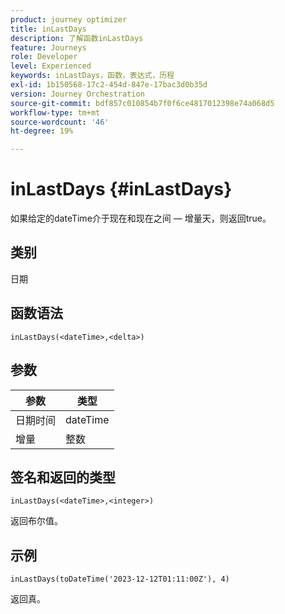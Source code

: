 ```yaml
---
product: journey optimizer
title: inLastDays
description: 了解函数inLastDays
feature: Journeys
role: Developer
level: Experienced
keywords: inLastDays，函数，表达式，历程
exl-id: 1b150568-17c2-454d-847e-17bac3d0b35d
version: Journey Orchestration
source-git-commit: bdf857c010854b7f0f6ce4817012398e74a068d5
workflow-type: tm+mt
source-wordcount: '46'
ht-degree: 19%

---
```


# inLastDays {#inLastDays}

如果给定的dateTime介于现在和现在之间 — 增量天，则返回true。

## 类别

日期

## 函数语法

`inLastDays(<dateTime>,<delta>)`

## 参数

| 参数 | 类型 |
|-----------|------------------|
| 日期时间 | dateTime |
| 增量 | 整数 |

## 签名和返回的类型

`inLastDays(<dateTime>,<integer>)`

返回布尔值。

## 示例

`inLastDays(toDateTime('2023-12-12T01:11:00Z'), 4)`

返回真。

